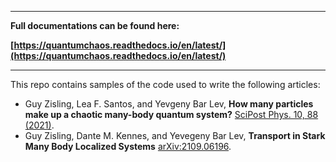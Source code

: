 ---------

**Full documentations can be found here:**

 **[https://quantumchaos.readthedocs.io/en/latest/](https://quantumchaos.readthedocs.io/en/latest/)**

------

This repo contains samples of the code used to write the following articles:

* Guy Zisling, Lea F. Santos, and Yevgeny Bar Lev, **How many particles make up a chaotic many-body quantum system?** [SciPost Phys. 10, 88 (2021)](https://doi.org/10.21468/SciPostPhys.10.4.088).
* Guy Zisling, Dante M. Kennes, and Yevegeny Bar Lev, **Transport in Stark Many Body Localized Systems** [arXiv:2109.06196](https://arxiv.org/abs/2109.06196).



